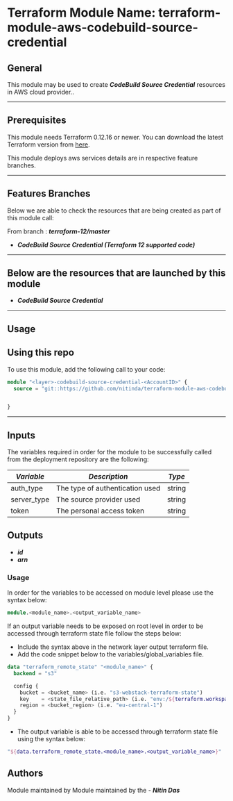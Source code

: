 # Terraform Module Name: terraform-module-aws-codebuild-source-credential


## General

This module may be used to create **_CodeBuild Source Credential_** resources in AWS cloud provider..

---


## Prerequisites

This module needs Terraform 0.12.16 or newer.
You can download the latest Terraform version from [here](https://www.terraform.io/downloads.html).

This module deploys aws services details are in respective feature branches.

---

## Features Branches

Below we are able to check the resources that are being created as part of this module call:


From branch : **_terraform-12/master_**

* **_CodeBuild Source Credential (Terraform 12 supported code)_**


---

## Below are the resources that are launched by this module

* **_CodeBuild Source Credential_**


---

## Usage

## Using this repo

To use this module, add the following call to your code:

```tf
module "<layer>-codebuild-source-credential-<AccountID>" {
  source = "git::https://github.com/nitinda/terraform-module-aws-codebuild-source-credential.git?ref=terraform-12/master"


}
```
---

## Inputs

The variables required in order for the module to be successfully called from the deployment repository are the following:


|         **_Variable_**          |        **_Description_**            |   **_Type_**   |
|---------------------------------|-------------------------------------|----------------|
| auth_type                       | The type of authentication used     | string         |
| server_type                     | The source provider used            | string         |
| token                           | The personal access token           | string         |



## Outputs

* **_id_**
* **_arn_**



### Usage
In order for the variables to be accessed on module level please use the syntax below:

```tf
module.<module_name>.<output_variable_name>
```

If an output variable needs to be exposed on root level in order to be accessed through terraform state file follow the steps below:

- Include the syntax above in the network layer output terraform file.
- Add the code snippet below to the variables/global_variables file.

```tf
data "terraform_remote_state" "<module_name>" {
  backend = "s3"

  config {
    bucket = <bucket_name> (i.e. "s3-webstack-terraform-state")
    key    = <state_file_relative_path> (i.e. "env:/${terraform.workspace}/4_Networking/terraform.tfstate")
    region = <bucket_region> (i.e. "eu-central-1")
  }
}
```

- The output variable is able to be accessed through terraform state file using the syntax below:

```tf
"${data.terraform_remote_state.<module_name>.<output_variable_name>}"
```

## Authors
Module maintained by Module maintained by the - **_Nitin Das_**